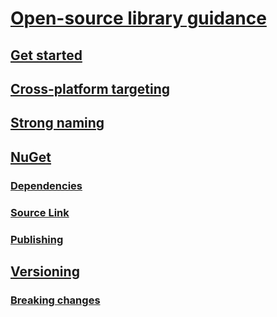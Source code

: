 # [Open-source library guidance](index.md)
## [Get started](get-started.md)
## [Cross-platform targeting](cross-platform-targeting.md)
## [Strong naming](strong-naming.md)
## [NuGet](nuget.md)
### [Dependencies](dependencies.md)
### [Source Link](sourcelink.md)
### [Publishing](publish-nuget-package.md)
## [Versioning](versioning.md)
### [Breaking changes](breaking-changes.md)
